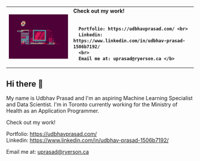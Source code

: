 <table border="0">
 <tr>
   <td><img src="cool.gif" width=500px></td>
   
   <td><b>
      Check out my work! <br><br>

      Portfolio: https://udbhavprasad.com/ <br>
      Linkedin: https://www.linkedin.com/in/udbhav-prasad-1506b7192/
      <br>
      Email me at: uprasad@ryerson.ca </b>
   </td>
 </tr>
</table>



## Hi there 👋

My name is Udbhav Prasad and I'm an aspiring Machine Learning Specialist and Data Scientist. I'm in Toronto currently working for the Ministry of Health as an Application Programmer.

Check out my work!

Portfolio: https://udbhavprasad.com/ <br>
Linkedin: https://www.linkedin.com/in/udbhav-prasad-1506b7192/

Email me at: uprasad@ryerson.ca
